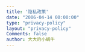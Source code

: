 ```yaml
---
title: '隐私政策'
date: "2006-04-14 00:00:00"
type: "privacy-policy"
layout: "privacy-policy"
Comments: false
author: 大大的小蜗牛
---
```

